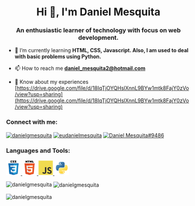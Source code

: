 <h1 align="center">Hi 👋, I'm Daniel Mesquita</h1>
<h3 align="center">An enthusiastic learner of technology with focus on web development.</h3>

- 🌱 I’m currently learning **HTML, CSS, Javascript. Also, I am used to deal with basic problems using Python.**

- 📫 How to reach me **daniel_mesquita2@hotmail.com**

- 📄 Know about my experiences [https://drive.google.com/file/d/18IqTjOYQHslXnnL9BYw1mtk8FajY0zVo/view?usp=sharing](https://drive.google.com/file/d/18IqTjOYQHslXnnL9BYw1mtk8FajY0zVo/view?usp=sharing)

<h3 align="left">Connect with me:</h3>
<p align="left">
<a href="https://linkedin.com/in/danielgmesquita" target="blank"><img align="center" src="https://raw.githubusercontent.com/rahuldkjain/github-profile-readme-generator/master/src/images/icons/Social/linked-in-alt.svg" alt="danielgmesquita" height="30" width="40" /></a>
<a href="https://instagram.com/eudanielmesquita" target="blank"><img align="center" src="https://raw.githubusercontent.com/rahuldkjain/github-profile-readme-generator/master/src/images/icons/Social/instagram.svg" alt="eudanielmesquita" height="30" width="40" /></a>
<a href="https://discord.gg/Daniel Mesquita#9486" target="blank"><img align="center" src="https://raw.githubusercontent.com/rahuldkjain/github-profile-readme-generator/master/src/images/icons/Social/discord.svg" alt="Daniel Mesquita#9486" height="30" width="40" /></a>
</p>

<h3 align="left">Languages and Tools:</h3>
<p align="left"> <a href="https://www.w3schools.com/css/" target="_blank" rel="noreferrer"> <img src="https://raw.githubusercontent.com/devicons/devicon/master/icons/css3/css3-original-wordmark.svg" alt="css3" width="40" height="40"/> </a> <a href="https://www.w3.org/html/" target="_blank" rel="noreferrer"> <img src="https://raw.githubusercontent.com/devicons/devicon/master/icons/html5/html5-original-wordmark.svg" alt="html5" width="40" height="40"/> </a> <a href="https://developer.mozilla.org/en-US/docs/Web/JavaScript" target="_blank" rel="noreferrer"> <img src="https://raw.githubusercontent.com/devicons/devicon/master/icons/javascript/javascript-original.svg" alt="javascript" width="40" height="40"/> </a> <a href="https://www.python.org" target="_blank" rel="noreferrer"> <img src="https://raw.githubusercontent.com/devicons/devicon/master/icons/python/python-original.svg" alt="python" width="40" height="40"/> </a> </p>

<p><img align="left" src="https://github-readme-stats.vercel.app/api/top-langs?username=danielgmesquita&show_icons=true&locale=en&layout=compact" alt="danielgmesquita" /></p>

<p>&nbsp;<img align="center" src="https://github-readme-stats.vercel.app/api?username=danielgmesquita&show_icons=true&locale=en" alt="danielgmesquita" /></p>

<p><img align="center" src="https://github-readme-streak-stats.herokuapp.com/?user=danielgmesquita&" alt="danielgmesquita" /></p>
